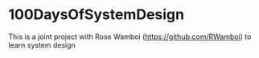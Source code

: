 # 100DaysOfSystemDesign
This is a joint project with Rose Wamboi (https://github.com/RWamboi) to learn system design
